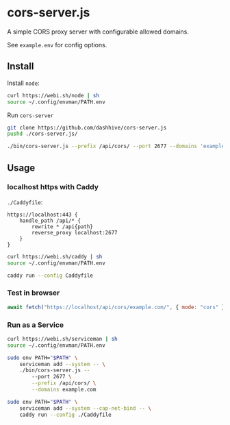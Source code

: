 # cors-server.js

A simple CORS proxy server with configurable allowed domains.

See `example.env` for config options.

## Install

Install `node`:

```sh
curl https://webi.sh/node | sh
source ~/.config/envman/PATH.env
```

Run `cors-server`

```bash
git clone https://github.com/dashhive/cors-server.js
pushd ./cors-server.js/

./bin/cors-server.js --prefix /api/cors/ --port 2677 --domains 'example.com, example.org'
```

## Usage

### localhost https with Caddy

`./Caddyfile`:

```Caddyfile
https://localhost:443 {
    handle_path /api/* {
        rewrite * /api{path}
        reverse_proxy localhost:2677
    }
}
```

```sh
curl https://webi.sh/caddy | sh
source ~/.config/envman/PATH.env
```

```sh
caddy run --config Caddyfile
```

### Test in browser

```js
await fetch("https://localhost/api/cors/example.com/", { mode: "cors" });
```

### Run as a Service

```sh
curl https://webi.sh/serviceman | sh
source ~/.config/envman/PATH.env
```

```sh
sudo env PATH="$PATH" \
    serviceman add --system -- \
    ./bin/cors-server.js --
        --port 2677 \
        --prefix /api/cors/ \
        --domains example.com
```

```sh
sudo env PATH="$PATH" \
    serviceman add --system --cap-net-bind -- \
    caddy run --config ./Caddyfile
```
